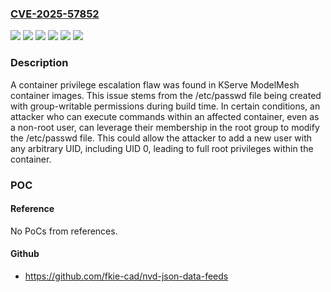 ### [CVE-2025-57852](https://cve.mitre.org/cgi-bin/cvename.cgi?name=CVE-2025-57852)
![](https://img.shields.io/static/v1?label=Product&message=Red%20Hat%20OpenShift%20AI%202.16&color=blue)
![](https://img.shields.io/static/v1?label=Product&message=Red%20Hat%20OpenShift%20AI%202.19&color=blue)
![](https://img.shields.io/static/v1?label=Product&message=Red%20Hat%20OpenShift%20AI%202.21&color=blue)
![](https://img.shields.io/static/v1?label=Product&message=Red%20Hat%20OpenShift%20AI%202.22&color=blue)
![](https://img.shields.io/static/v1?label=Version&message=&color=brightgreen)
![](https://img.shields.io/static/v1?label=Vulnerability&message=Incorrect%20Default%20Permissions&color=brightgreen)

### Description

A container privilege escalation flaw was found in KServe ModelMesh container images. This issue stems from the /etc/passwd file being created with group-writable permissions during build time. In certain conditions, an attacker who can execute commands within an affected container, even as a non-root user, can leverage their membership in the root group to modify the /etc/passwd file. This could allow the attacker to add a new user with any arbitrary UID, including UID 0, leading to full root privileges within the container.

### POC

#### Reference
No PoCs from references.

#### Github
- https://github.com/fkie-cad/nvd-json-data-feeds

